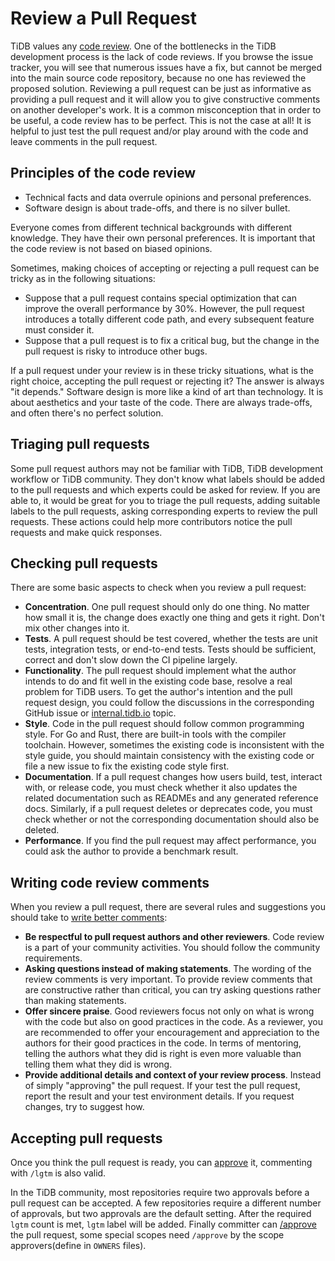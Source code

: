# Review a Pull Request

TiDB values any [code review](https://en.wikipedia.org/wiki/Code_review). One of the bottlenecks in the TiDB development process is the lack of code reviews. If you browse the issue tracker, you will see that numerous issues have a fix, but cannot be merged into the main source code repository, because no one has reviewed the proposed solution. Reviewing a pull request can be just as informative as providing a pull request and it will allow you to give constructive comments on another developer's work. It is a common misconception that in order to be useful, a code review has to be perfect. This is not the case at all! It is helpful to just test the pull request and/or play around with the code and leave comments in the pull request.

## Principles of the code review

* Technical facts and data overrule opinions and personal preferences.
* Software design is about trade-offs, and there is no silver bullet.

Everyone comes from different technical backgrounds with different knowledge. They have their own personal preferences. It is important that the code review is not based on biased opinions.

Sometimes, making choices of accepting or rejecting a pull request can be tricky as in the following situations: 

* Suppose that a pull request contains special optimization that can improve the overall performance by 30%. However, the pull request introduces a totally different code path, and every subsequent feature must consider it.
* Suppose that a pull request is to fix a critical bug, but the change in the pull request is risky to introduce other bugs.

If a pull request under your review is in these tricky situations, what is the right choice, accepting the pull request or rejecting it? The answer is always "it depends." Software design is more like a kind of art than technology. It is about aesthetics and your taste of the code. There are always trade-offs, and often there's no perfect solution.

## Triaging pull requests

Some pull request authors may not be familiar with TiDB, TiDB development workflow or TiDB community. They don't know what labels should be added to the pull requests and which experts could be asked for review. If you are able to, it would be great for you to triage the pull requests, adding suitable labels to the pull requests, asking corresponding experts to review the pull requests. These actions could help more contributors notice the pull requests and make quick responses.

## Checking pull requests

There are some basic aspects to check when you review a pull request:

* **Concentration**. One pull request should only do one thing. No matter how small it is, the change does exactly one thing and gets it right. Don't mix other changes into it.
* **Tests**. A pull request should be test covered, whether the tests are unit tests, integration tests, or end-to-end tests. Tests should be sufficient, correct and don't slow down the CI pipeline largely.
* **Functionality**. The pull request should implement what the author intends to do and fit well in the existing code base, resolve a real problem for TiDB users. To get the author's intention and the pull request design, you could follow the discussions in the corresponding GitHub issue or [internal.tidb.io](https://internals.tidb.io) topic.
* **Style**. Code in the pull request should follow common programming style. For Go and Rust, there are built-in tools with the compiler toolchain. However, sometimes the existing code is inconsistent with the style guide, you should maintain consistency with the existing code or file a new issue to fix the existing code style first.
* **Documentation**. If a pull request changes how users build, test, interact with, or release code, you must check whether it also updates the related documentation such as READMEs and any generated reference docs. Similarly, if a pull request deletes or deprecates code, you must check whether or not the corresponding documentation should also be deleted.
* **Performance**. If you find the pull request may affect performance, you could ask the author to provide a benchmark result.

## Writing code review comments

When you review a pull request, there are several rules and suggestions you should take to [write better comments](https://docs.github.com/en/github/collaborating-with-pull-requests/reviewing-changes-in-pull-requests/commenting-on-a-pull-request):

* **Be respectful to pull request authors and other reviewers**. Code review is a part of your community activities. You should follow the community requirements.
* **Asking questions instead of making statements**. The wording of the review comments is very important. To provide review comments that are constructive rather than critical, you can try asking questions rather than making statements.
* **Offer sincere praise**. Good reviewers focus not only on what is wrong with the code but also on good practices in the code. As a reviewer, you are recommended to offer your encouragement and appreciation to the authors for their good practices in the code. In terms of mentoring, telling the authors what they did is right is even more valuable than telling them what they did is wrong.
* **Provide additional details and context of your review process**. Instead of simply "approving" the pull request. If your test the pull request, report the result and your test environment details. If you request changes, try to suggest how.

## Accepting pull requests

Once you think the pull request is ready, you can [approve](https://docs.github.com/en/github/collaborating-with-pull-requests/reviewing-changes-in-pull-requests/approving-a-pull-request-with-required-reviews) it, commenting with `/lgtm` is also valid.

In the TiDB community, most repositories require two approvals before a pull request can be accepted. A few repositories require a different number of approvals, but two approvals are the default setting. After the required `lgtm` count is met, `lgtm` label will be added.
Finally committer can [/approve](https://prow.tidb.io/command-help?repo=pingcap%2Ftidb#merge) the pull request, some special scopes need `/approve` by the scope approvers(define in `OWNERS` files).
